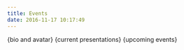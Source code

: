 ```yaml
---
title: Events
date: 2016-11-17 10:17:49
---
```


{bio and avatar}
{current presentations}
{upcoming events}